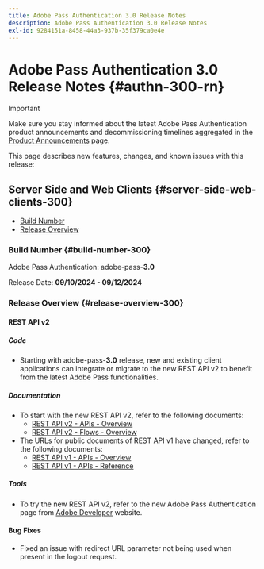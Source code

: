 ```yaml
---
title: Adobe Pass Authentication 3.0 Release Notes
description: Adobe Pass Authentication 3.0 Release Notes
exl-id: 9284151a-8458-44a3-937b-35f379ca0e4e
---
```

# Adobe Pass Authentication 3.0 Release Notes {#authn-300-rn}

>[!IMPORTANT]
>
> Make sure you stay informed about the latest Adobe Pass Authentication product announcements and decommissioning timelines aggregated in the [Product Announcements](/help/authentication/product-announcements.md) page.

This page describes new features, changes, and known issues with this release:

## Server Side and Web Clients {#server-side-web-clients-300}

* [Build Number](#build-number-300)
* [Release Overview](#release-overview-300)

### Build Number {#build-number-300}

Adobe Pass Authentication: adobe-pass-**3.0**

Release Date: **09/10/2024 - 09/12/2024**

### Release Overview {#release-overview-300}

#### REST API v2

##### Code

* Starting with adobe-pass-**3.0** release, new and existing client applications can integrate or migrate to the new REST API v2 to benefit from the latest Adobe Pass functionalities.

##### Documentation

* To start with the new REST API v2, refer to the following documents:
  * [REST API v2 - APIs - Overview](../integration-guide-programmers/rest-apis/rest-api-v2/apis/rest-api-v2-apis-overview.md)
  * [REST API v2 - Flows - Overview](../integration-guide-programmers/rest-apis/rest-api-v2/flows/rest-api-v2-flows-overview.md)
* The URLs for public documents of REST API v1 have changed, refer to the following documents:
  * [REST API v1 - APIs - Overview](../integration-guide-programmers/legacy/rest-api-v1/rest-api-overview.md)
  * [REST API v1 - APIs - Reference](../integration-guide-programmers/legacy/rest-api-v1/rest-api-reference.md)

##### Tools

* To try the new REST API v2, refer to the new Adobe Pass Authentication page from [Adobe Developer](https://developer.adobe.com/adobe-pass) website.

#### Bug Fixes

* Fixed an issue with redirect URL parameter not being used when present in the logout request.

